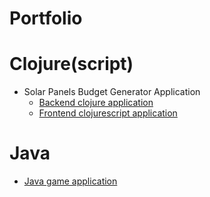 Portfolio
===========

Clojure(script)
===============
* Solar Panels Budget Generator Application
  - [Backend clojure application](https://github.com/danielhvs/solar-back/tree/main/)
  - [Frontend clojurescript application](https://github.com/danielhvs/solar-front/tree/main/)

Java
===========
  - [Java game application](https://github.com/danielhvs/cross-words-game)
